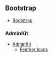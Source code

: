 ## Bootstrap

- [Bootstrap](https://getbootstrap.com/)

### AdminKit

- [AdminKit](https://adminkit.io/)
    - [Feather Icons](https://adminkit.io/docs/icons/feather-icons/)